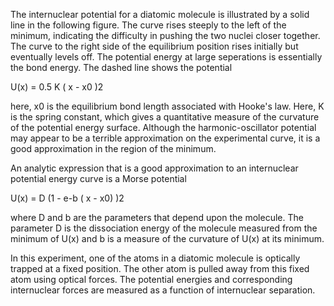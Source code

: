 The internuclear potential for a diatomic molecule is illustrated by a solid line in the following figure. The curve rises steeply to the left of the minimum, indicating the difficulty in pushing the two nuclei closer together. The curve to the right side of the equilibrium position rises initially but eventually levels off. The potential energy at large seperations is essentially the bond energy. The dashed line shows the potential

U(x) = 0.5 K ( x - x0 )2

here, x0 is the equilibrium bond length associated with Hooke's law. Here, K is the spring constant, which gives a quantitative measure of the curvature of the potential energy surface. Although the harmonic-oscillator potential may appear to be a terrible approximation on the experimental curve, it is a good approximation in the region of the minimum.


An analytic expression that is a good approximation to an internuclear potential energy curve is a Morse potential

U(x) = D (1 - e-b ( x - x0) )2

where D and b are the parameters that depend upon the molecule. The parameter D is the dissociation energy of the molecule measured from the minimum of U(x) and b is a measure of the curvature of U(x) at its minimum.

In this experiment, one of the atoms in a diatomic molecule is optically trapped at a fixed position. The other atom is pulled away from this fixed atom using optical forces. The potential energies and corresponding internuclear forces are measured as a function of internuclear separation. 